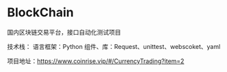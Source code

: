 # BlockChain

国内区块链交易平台，接口自动化测试项目

技术栈：
  语言框架：Python
  组件、库：Request、unittest、webscoket、yaml

项目地址：https://www.coinrise.vip/#/CurrencyTrading?item=2

